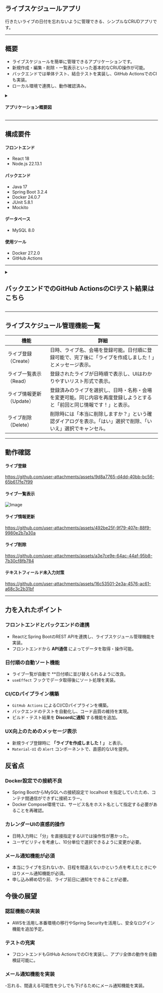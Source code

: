 ## ライブスケジュールアプリ
行きたいライブの日付を忘れないように管理できる、シンプルなCRUDアプリです。

---

## 概要
- ライブスケジュールを簡単に管理できるアプリケーションです。
- 新規作成・編集・削除・一覧表示といった基本的なCRUD操作が可能。
- バックエンドでは単体テスト、結合テストを実装し、GitHub ActionsでのCIも実装。
- ローカル環境で連携し、動作確認済み。  

<details>
<summary><h4>アプリケーション概要図</h4></summary>

![Image](https://github.com/user-attachments/assets/62a4bcaf-bbbd-4070-92f6-90eb5508bd59)
</details>

---

## 構成要件
#### フロントエンド
* React 18
* Node.js 22.13.1
  
#### バックエンド
* Java 17
* Spring Boot 3.2.4
* Docker 24.0.7 
* JUnit 5.8.1
* Mockito
  
#### データベース
* MySQL 8.0

#### 使用ツール
* Docker 27.2.0
* GitHub Actions

---

<details>
<summary><h2>バックエンドでのGitHub ActionsのCIテスト結果はこちら</h2></summary>

## CIテスト結果

<details>
<summary><h3>①自動化テスト</h3></summary>

![スクリーンショット (256)](https://github.com/user-attachments/assets/cb979ed9-0bfc-43a6-8e57-3fee58c9f95f)

</details>
<details>
<summary><h3>②codecov</h3></summary>

![スクリーンショット (255)](https://github.com/user-attachments/assets/3e7f1e3f-9b78-419a-ac25-63cd1684c2b4)

</details>
<details>
<summary><h3>③checkstyle</h3></summary>

![スクリーンショット (257)](https://github.com/user-attachments/assets/663ed345-d75b-429c-85d1-5f8c8f13c80c)

</details>
<details>
<summary><h3>④discordへの通知</h3></summary>
<h4>成功時<h4>

![スクリーンショット (254)](https://github.com/user-attachments/assets/91a741b9-589e-404b-996c-23caf3f226a5)

<h4>失敗時<h4>

![スクリーンショット (251)](https://github.com/user-attachments/assets/2f2a9197-2a9d-4704-8302-d3d869b44531)

</details>

## 失敗結果
CIパイプライン中に発生した失敗結果とテストに合格する際どのように修正を行ったかについて以下にまとめます。

① [Create gradle.yml](https://github.com/kttsu/live_schedule_manager/pull/1/commits/ec9a6e1a86101ba8e679ac5c592916be21d141fd)　

　[gradle.yml から test.yml に変更。](https://github.com/kttsu/live_schedule_manager/pull/1/commits/7d5e14d27870ed324b8f9f74cca5130595bc4ba4)　
　
　[gradlew buildに変更。](https://github.com/kttsu/live_schedule_manager/pull/1/commits/013ea34e22b81dc179dc37b715adfb7b1ddd7e19)

<details>
<summary><h4>エラー内容とその修正内容</h4></summary>
<h4>・エラー内容 <h4>
<h4>・Build With Gradle Wrapper</h4><h4>
<h4>gradlewファイルがWindowsの改行スタイル（CRLF）を使用していることが原因でエラーが発生。現在、Windows上でWSLを使用しているため、WSLはLinux環境として動作し、Unixスタイルの改行（LF）が必要。</h4>

![スクリーンショット (263)](https://github.com/user-attachments/assets/9e96c73c-9637-4ece-b30a-e89c46394652)

<h4>・修正内容<h4>
<h4>gradlewファイルの改行コードをLFに変換するためのステップを追加。</h4>

![スクリーンショット (264)](https://github.com/user-attachments/assets/bec4fda3-cced-483c-ad42-a152c8af885f)

</details>

---

② [Checkstyleを追加。](https://github.com/kttsu/live_schedule_manager/pull/1/commits/414418a4367c4ebf1db12dabe0a17285f77a1ab7)

<details>
<summary><h4>エラー内容</h4></summary>
<h4>・Run Checkstyle</h4>
<h4>checkstyleMain および checkstyleTest というタスクが適切に設定されていないために発生。</h4>

![スクリーンショット (265)](https://github.com/user-attachments/assets/b9abd3b5-8676-4576-8b05-274ba8f23a0a)

</details>

---

③ [Checkstyleを修正。](https://github.com/kttsu/live_schedule_manager/pull/1/commits/567664a5d795d517f5d84b135b74ef780f5007d2)

<details>
<summary><h4>エラー内容</h4></summary>
<h4>・Build With Gradle Wrapper</h4>
<h4>checkstyleMain というタスクがすでに存在しているにもかかわらず、同じ名前のタスクを再度追加しようとしたために発生。</h4>

![スクリーンショット (274)](https://github.com/user-attachments/assets/953ea4ec-58dd-4170-ad06-e4151f7d1ce7)

<h4>・Run Checkstyle</h4>
<h4>checkstyle設定ファイルで、TreeWalkerはLineLengthの親モジュールとして使用できないのに、TreeWalkerモジュールの下にLineLengthモジュールを配置しようとしたために発生。</h4>

![スクリーンショット (275)](https://github.com/user-attachments/assets/736d3cf3-3ba3-4791-809d-7b9ba7047cea)

</details>

---

④ [java -jar でCheckstyleを実行.](https://github.com/kttsu/live_schedule_manager/pull/1/commits/6bfca42f918a8e5bb35c4270ed61de26182da9d5)

<details>
<summary><h4>エラー内容</h4></summary>
<h4>・Build With Gradle Wrapper</h4>

<h4>build.gradleファイルの64行目で、すでに存在しているタスク checkstyleMain を再度追加しようとしたために発生。</h4>

![スクリーンショット (276)](https://github.com/user-attachments/assets/8e7775bb-3265-4149-9e12-61af5e3eb19e)

</details>

---

⑤ [build.gradle のカスタムタスクを実行するように修正。](https://github.com/kttsu/live_schedule_manager/pull/1/commits/60ffbdb59e0c299ae070eb9f0dbcf8638b50081d)

<details>
<summary><h4>エラー内容</h4></summary>
<h4>・Run Checkstyle for main code</h4>
<h4>Gradleで実行した runCheckstyle というタスクが失敗したことを示しており、java コマンドを使ってCheckstyleを実行しようとしたが、Checkstyleによって検出されたコードスタイルに問題があるため、タスクが失敗。</h4>

![スクリーンショット (277)](https://github.com/user-attachments/assets/6428817a-5c32-4e7d-9768-3893bb2ab211)

</details>

---

⑥ [Checkstyle タスクを実行する処理を修正。](https://github.com/kttsu/live_schedule_manager/pull/1/commits/a2566323968f19115eb1f5c8605f6763fc86d747) 　　　
　
　[Checkstyle設定ファイルを確認する処理を追加。](https://github.com/kttsu/live_schedule_manager/pull/1/commits/d9bad554a4743a8417a0f78d79e4872204ee951e)
　
　[--info オプションを追加。](https://github.com/kttsu/live_schedule_manager/pull/1/commits/5e362fb4aeb4333a76977f9e23ab23d297f2e59e)

<details>
<summary><h4>エラー内容とその修正内容</h4></summary>
<h4>・エラー内容 <h4>
<h4>・Run Checkstyle</h4>
<h4>1: Task failed with an exception.</h4>
<h4>checkstyleMain タスクが失敗したことを示しており、特に、Checkstyleの設定ファイル checkstyle.xml を正しく読み込めなかったことが原因。パスが存在しないか、間違っている、XMLの構文や設定内容を確認する必要があります。</h4>

![スクリーンショット (280)](https://github.com/user-attachments/assets/918c1911-2ae8-4bf1-8a3c-e0a57c4885c6)

<h4>2: Task failed with an exception.</h4>
<h4>checkstyleTest タスクが失敗したことを示しており、特に、Checkstyleの設定ファイル checkstyle.xml を正しく読み込めなかったことが原因。パスが存在しないか、間違っている、XMLの構文や設定内容を確認する必要があります。</h4>

![スクリーンショット (281)](https://github.com/user-attachments/assets/a9057cc4-a78a-4c25-9e10-5009e017f502)

<h4>・修正内容<h4>
パスの再設定。(7008cef) 不要なカスタムタスクの削除。(388a7f9) XMLの構文の修正。(d8136fc) を行い、.github/workflows/test.yml 内を以下のように修正しました。

![スクリーンショット (283)](https://github.com/user-attachments/assets/7026504e-4dc4-42c6-8366-a2d7c5b9819d)


</details>
</details>

---

## ライブスケジュール管理機能一覧

| 機能 | 詳細 | 
| ------------ | ------------- | 
| ライブ登録（Create） | 日時、ライブ名、会場を登録可能。日付順に登録可能で、完了後に「ライブを作成しました！」とメッセージ表示。 | 
| ライブ一覧表示（Read） | 登録されたライブが日時順で表示し、UIはわかりやすいリスト形式で表示。| 
| ライブ情報更新（Update） | 登録済みのライブを選択し、日時・名称・会場を変更可能。同じ内容を再度登録しようとすると「前回と同じ情報です！」と表示。 | 
| ライブ削除（Delete） | 削除時には「本当に削除しますか？」という確認ダイアログを表示。「はい」選択で削除、「いいえ」選択でキャンセル。 | 

---

## 動作確認
#### ライブ登録
https://github.com/user-attachments/assets/9d8a7765-d4dd-40bb-bc56-65b617fe7f99

#### ライブ一覧表示
![Image](https://github.com/user-attachments/assets/0a6c8f2d-d2f3-4a0b-9b87-377e786acfd5)

#### ライブ情報更新
https://github.com/user-attachments/assets/492be25f-9f79-407e-88f9-9980e2b7a30a

#### ライブ削除
https://github.com/user-attachments/assets/a3e7ce9e-64ac-44af-95b8-7b30cf8fb784

#### テキストフィールド未入力対策
https://github.com/user-attachments/assets/16c53501-2e3a-4576-ac61-a68c3c2b31bf

</details>

---

##  **力を入れたポイント**

###  **フロントエンドとバックエンドの連携**
- ReactとSpring BootのREST APIを連携し、ライブスケジュール管理機能を実装。  
- フロントエンドから **API通信** によってデータを取得・操作可能。

###  **日付順の自動ソート機能**
- ライブ一覧が自動で **日付順に並び替えられるように改良。  
- `useEffect` フックでデータ取得後にソート処理を実装。

 ###  **CI/CDパイプライン構築**
- `GitHub Actions` によるCI/CDパイプラインを構築。  
- バックエンドのテストを自動化し、コード品質の維持を実現。  
- ビルド・テスト結果を **Discordに通知** する機能を追加。

### **UX向上のためのメッセージ表示**
- 新規ライブ登録時に **「ライブを作成しました！」** と表示。  
- `Material-UI` の `Alert` コンポーネントで、直感的なUIを提供。


##  **反省点**

###  **Docker設定での接続不良**
- Spring BootからMySQLへの接続設定で localhost を指定していたため、コンテナ間通信ができずに接続エラー。
- Docker Compose環境では、サービス名をホスト名として指定する必要があることを再確認。

###  **カレンダーUIの直感的操作**
- 日時入力時に「分」を直接指定するUIでは操作性が悪かった。
- ユーザビリティを考慮し、10分単位で選択できるように変更が必要。

###  **メール通知機能が必須**
- 本当にライブを忘れないか、日程を間違えないかという点を考えたときにやはりメール通知機能が必須。
- 申し込み締め切り前、ライブ前日に通知をできることが必要。

##  **今後の展望**

### **認証機能の実装**  
- AWSを活用し本番環境の移行やSpring Securityを活用し、安全なログイン機能を追加予定。

### **テストの充実**  
- フロントエンドもGitHub ActionsでのCIを実装し、アプリ全体の動作を自動検証可能に。

### **メール通知機能を実装**
-忘れる、間違える可能性を少しでも下げるためにメール通知機能を実装。

